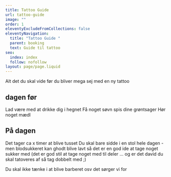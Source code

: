 ```yaml
---
title: Tattoo Guide
url: tattoo-guide
image: ""
order: 1
eleventyExcludeFromCollections: false
eleventyNavigation:
  title: "Tattoo Guide "
  parent: booking
  text: Guide til tattoo
seo:
  index: index
  follow: nofollow
layout: page/page.liquid
---
```

Alt det du skal vide før du bliver mega sej med en ny tattoo

## dagen før 
Lad være med at drikke dig i hegnet 
Få noget søvn 
spis dine grøntsager 
Hør noget mædl

## På dagen
Det tager ca x timer at blive tusset 
Du skal bare sidde i en stol hele dagen - men blodsukkeret kan ghodt blive lavt så det er en god ide at tage noget sukker med (det er god stil at tage noget med til deler ... og er det david du skal tatoveres af så tag dobbelt med ;) 

Du skal ikke tænke i at blive barberet osv det sørger vi for 


